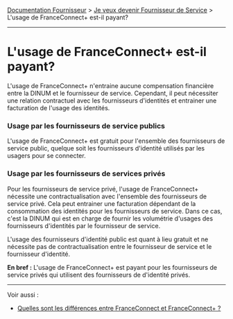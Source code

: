 [Documentation Fournisseur](../README.md) > [Je veux devenir Fournisseur de Service](../README.md#je-veux-devenir-fournisseur-de-service) > L'usage de FranceConnect+ est-il payant?

---

# L'usage de FranceConnect+ est-il payant?

L'usage de FranceConnect+ n'entraine aucune compensation financière entre la DINUM et le fournisseur de service. Cependant, il peut nécessiter une relation contractuel avec les fournisseurs d'identités et entrainer une facturation de l'usage des identités. 

### Usage par les fournisseurs de service publics

L'usage de FranceConnect+ est gratuit pour l'ensemble des fournisseurs de service public, quelque soit les fournisseurs d'identité utilisés par les usagers pour se connecter. 

### Usage par les fournisseurs de services privés

Pour les fournisseurs de service privé, l'usage de FranceConnect+ nécessite une contractualisation avec l'ensemble des fournisseurs de service privé. Cela peut entrainer une facturation dépendant de la consommation des identités pour les fournisseurs de service. Dans ce cas, c'est la DINUM qui est en charge de fournir les volumétrie d'usages des fournisseurs d'identités par le fournisseur de service. 

L'usage des fournisseurs d'identité public est quant à lieu gratuit et ne nécessite pas de contractualisation entre le fournisseur de service et le fournisseur d'identité. 

**En bref :** L'usage de FranceConnect+ est payant pour les fournisseurs de service privés qui utilisent des fournisseurs de d'identité privés. 

--- 

Voir aussi : 

* [Quelles sont les différences entre FranceConnect et FranceConnect+ ?](../pilotage/pilotage-differences-fc-fc%2B.md)